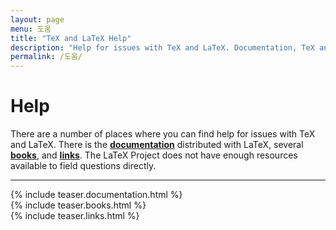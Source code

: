 ```yaml
---
layout: page
menu: 도움
title: "TeX and LaTeX Help"
description: "Help for issues with TeX and LaTeX. Documentation, TeX and LaTeX books, links to TeX and LaTeX forums, communities and question and answer websites."
permalink: /도움/
---
```


# Help

There are a number of places where you can find help for issues with TeX and LaTeX. There is the **[documentation]({{site.baseurl}}/help/documentation/)**  distributed with LaTeX, several **[books]({{site.baseurl}}/help/books/)**, and **[links]({{site.baseurl}}/help/links/)**. The LaTeX Project does not have enough resources available to field questions directly.

<hr>
<div class="row teaser">
  <section class="col cell1of3">{% include teaser.documentation.html %}</section>
  <section class="col cell1of3">{% include teaser.books.html %}</section>
  <section class="col cell1of3">{% include teaser.links.html %}</section>
</div>
